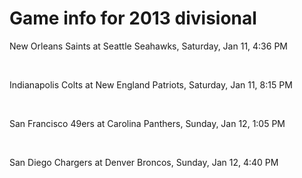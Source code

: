 # Game info for 2013 divisional

New Orleans Saints at Seattle Seahawks, Saturday, Jan 11, 4:36 PM


<br/>

Indianapolis Colts at New England Patriots, Saturday, Jan 11, 8:15 PM


<br/>

San Francisco 49ers at Carolina Panthers, Sunday, Jan 12, 1:05 PM


<br/>

San Diego Chargers at Denver Broncos, Sunday, Jan 12, 4:40 PM

